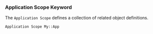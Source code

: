 
### Application Scope Keyword

The `Application Scope` defines a collection of related object definitions.

```pattern
Application Scope My::App
```
